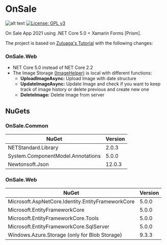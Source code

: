 # OnSale

![alt text](https://github.com/nibro7778/mydiary/workflows/dotnet-core-build/badge.svg)
[![License: GPL v3](https://img.shields.io/badge/License-GPLv3-blue.svg)](https://www.gnu.org/licenses/gpl-3.0)

On Sale App 2021 using .NET Core 5.0 + Xamarin Forms [Prism].

The project is based on [Zuluaga's Tutorial](https://www.youtube.com/playlist?list=PLuEZQoW9bRnTKcse75pub6T3-pi5M7NGy) with the following changes:

### OnSale.Web

* NET Core 5.0 instead of NET Core 2.2
* The Image Storage [(ImageHelper)](https://github.com/ShellShocker08/OnSale_2021/blob/main/OnSale.Web/Helpers/ImageUpload/ImageHelper.cs) is local with different functions:
    * **UploadImageAsync:** Upload Image with date structure
    * **UpdateImageAsync:** Update Image and check if you want to keep track of image history or delete previous and create new one
    * **DeleteImage:** Delete Image from server  



## NuGets

### OnSale.Common

| NuGet                                             | Version |
| --------------------------------------------------|---------|
| NETStandard.Library                               | 2.0.3   |
| System.ComponentModel.Annotations                 | 5.0.0   |
| Newtonsoft.Json                                   | 12.0.3  |

### OnSale.Web

| NuGet                                             | Version |
| --------------------------------------------------|---------|
| Microsoft.AspNetCore.Identity.EntityFrameworkCore | 5.0.0   |
| Microsoft.EntityFrameworkCore                     | 5.0.0   |
| Microsoft.EntityFrameworkCore.Tools               | 5.0.0   |
| Microsoft.EntityFrameworkCore.SqlServer           | 5.0.0   |
| Windows.Azure.Storage (only for Blob Storage)     | 9.3.3   |
